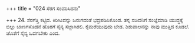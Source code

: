+++
title = "024 ಸೆರಗ ಸಂವರಿಸಿದನು"

+++
24. ಸೆರಗೆತ್ತಿ ಕಟ್ಟಿದ. ಕಿರೀಟವನ್ನು ಜರುಗದಂತೆ ಭದ್ರಪಡಿಸಿಕೊಂಡ. ತನ್ನ ಸಚಿವನಿಗೆ ಸಂಜ್ಞೆಮಾಡಿ ಯುದ್ಧಕ್ಕೆ ಬಿಲ್ಲು ಬಾಣಗಳೊಡನೆ ಹೊರಗೆ ಸೈನ್ಯ ಸಜ್ಜಾಗಿರಲಿ. ಕೈಮರೆಯುವುದು ಬೇಡ. ಶಿಶುಪಾಲನನ್ನು ನಾವು ಮುತ್ತಿದ ಕೂಡಲೆ. ಜೊತೆಗೆ ಸೈನ್ಯ ಒದಗಬೇಕು ಎಂದ.